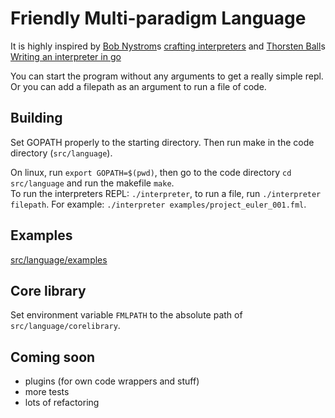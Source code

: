 # Friendly Multi-paradigm Language
It is highly inspired by [Bob Nystrom](https://twitter.com/munificentbob)s [crafting interpreters](https://craftinginterpreters.com/) and [Thorsten Ball](https://twitter.com/thorstenball)s [Writing an interpreter in go](https://interpreterbook.com/)

You can start the program without any arguments to get a really simple repl. Or you can add a filepath as an argument to run a file of code.

## Building
Set GOPATH properly to the starting directory. Then run make in the code directory (`src/language`).

On linux, run `export GOPATH=$(pwd)`, then go to the code directory `cd src/language` and run the makefile `make`.\
To run the interpreters REPL: `./interpreter`, to run a file, run `./interpreter filepath`. For example: `./interpreter examples/project_euler_001.fml`.

## Examples
[src/language/examples](https://github.com/sschellhoff/fml/tree/master/src/language/examples)


## Core library
Set environment variable `FMLPATH` to the absolute path of `src/language/corelibrary`.

## Coming soon
* plugins (for own code wrappers and stuff)
* more tests
* lots of refactoring
